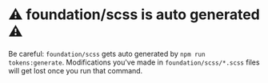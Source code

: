 # ⚠️ foundation/scss is auto generated ⚠️

Be careful: `foundation/scss` gets auto generated by `npm run tokens:generate`. Modifications you've made in `foundation/scss/*.scss` files will get lost once you run that command.
